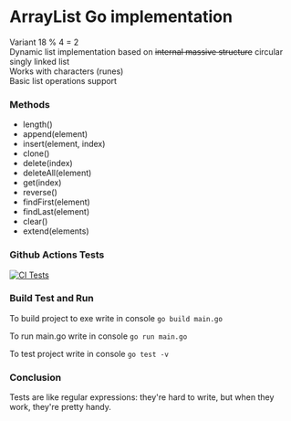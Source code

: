 # ArrayList Go implementation
Variant 18 % 4 = 2 \
Dynamic list implementation based on ~~internal massive structure~~ circular singly linked list \
Works with characters (runes) \
Basic list operations support 

### Methods
- length()
- append(element)
- insert(element, index)
- clone()
- delete(index)
- deleteAll(element)
- get(index)
- reverse()
- findFirst(element)
- findLast(element)
- clear()
- extend(elements)

### Github Actions Tests
[![CI Tests](https://github.com/MatveyPoz/MTPRZ-2/actions/workflows/go.yml/badge.svg)](https://github.com/MatveyPoz/MTPRZ-2/actions)

### Build Test and Run
To build project to exe write in console `go build main.go`

To run main.go write in console `go run main.go`

To test project write in console `go test -v`


### Conclusion
Tests are like regular expressions: they're hard to write, but when they work, they're pretty handy.
